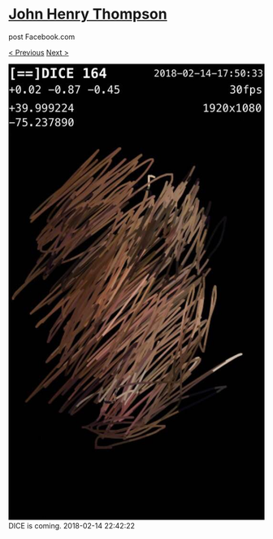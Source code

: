 # [John Henry Thompson](../README.md)
post Facebook.com

[< Previous](2018-02-15-2.md) [Next >](2018-02-13-1.md)

[![](../media/2018-02-14/Timeline-Photos-DICE-is-coming.jpg)](../README.md)
DICE is coming.
2018-02-14 22:42:22